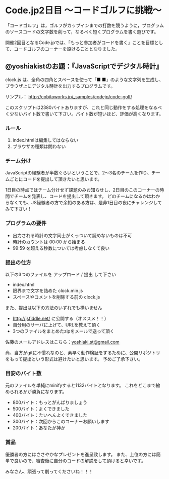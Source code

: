 # Code.jp2日目 〜コードゴルフに挑戦〜

「コードゴルフ」は，ゴルフがカップインまでの打数を競うように，プログラムのソースコードの文字数を削って，なるべく短くプログラムを書く遊びです。

開催2回目となるCode.jpでは、「もっと参加者がコードを書く」ことを目標として、コードゴルフのコーナーを設けることとなりました。




## @yoshiakistのお題：『JavaScriptでデジタル時計』

clock.js は、全角の四角とスペースを使って「■ ■」のような文字列を生成し、ブラウザ上にデジタル時計を出力するプログラムです。

サンプル： http://cobitoworks.jp/_samples/codejp/code-golf/

このスクリプトは2380バイトありますが、これと同じ動作をする処理をなるべく少ないバイト数で書いて下さい。バイト数が短いほど、評価が高くなります。




### ルール
1. index.htmlは編集してはならない
2. ブラウザの種類は問わない

### チーム分け
JavaScriptの経験者が半数ぐらいということで、2〜3名のチームを作り、チームごとにコードを提出して頂きたいと思います。

1日目の時点ではチーム分けせず課題のみお知らせし、2日目のこのコーナーの時間でチームを発表し、コードを提出して頂きます。
どのチームになるかはわからなくても、JS経験者の方で余裕のある方は、是非1日目の夜にチャレンジしてみて下さい！

### プログラムの要件
* 出力される時計の文字同士がくっついて読めないものは不可
* 時計のカウントは 00:00 から始まる
* 99:59 を超える秒数については考慮しなくて良い


### 提出の仕方
以下の3つのファイルを アップロード / 提出 して下さい
* index.html
* 限界まで文字を詰めた clock.min.js
* スペースやコメントを削除する前の clock.js

また、提出は以下の方法のいずれでも構いません
* http://jsfiddle.net/ に公開する（オススメ！！）
* 自分用のサーバに上げて、URLを教えて頂く
* 3つのファイルをまとめたzipをメールで送って頂く

佐藤のメールアドレスはこちら：yoshiaki.st@gmail.com

尚、当方がgitに不慣れなのと、素早く動作検証をするために、公開リポジトリをもって提出という形式は避けたいと思います。
予めご了承下さい。


### 目安のバイト数
元のファイルを単純にminifyすると1132バイトとなります。
これをどこまで縮められるかが勝負になります。

* 800バイト：もっとがんばりましょう
* 500バイト：よくできました
* 400バイト：たいへんよくできました
* 300バイト：次回からこのコーナーお願いします
* 200バイト：あなたが神か


### 賞品
優勝者の方にはささやかなプレゼントを進呈致します。
また、上位の方には簡単で良いので、審査後に自分のコードの解説をして頂けると幸いです。

みなさん、頑張って削ってくださいね！！！
